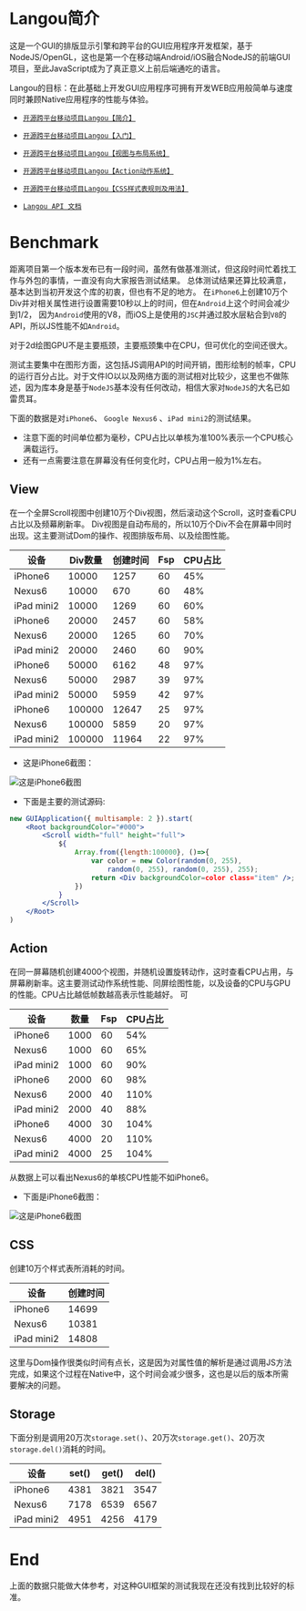 Langou简介
===============

这是一个GUI的排版显示引擎和跨平台的GUI应用程序开发框架，基于NodeJS/OpenGL，这也是第一个在移动端Android/iOS融合NodeJS的前端GUI项目，至此JavaScript成为了真正意义上前后端通吃的语言。

Langou的目标：在此基础上开发GUI应用程序可拥有开发WEB应用般简单与速度同时兼顾Native应用程序的性能与体验。

* [`开源跨平台移动项目Langou【简介】`](http://www.jianshu.com/p/2104b885eae6)

* [`开源跨平台移动项目Langou【入门】`](http://www.jianshu.com/p/b21bf5380c7f)

* [`开源跨平台移动项目Langou【视图与布局系统】`](http://www.jianshu.com/p/4e9d927c3724)

* [`开源跨平台移动项目Langou【Action动作系统】`](http://www.jianshu.com/p/01064b100315)

* [`开源跨平台移动项目Langou【CSS样式表规则及用法】`](http://www.jianshu.com/p/fb86b020554b)

* [`Langou API 文档`](http://quickgr.org/doc/)

# Benchmark

距离项目第一个版本发布已有一段时间，虽然有做基准测试，但这段时间忙着找工作与外包的事情，一直没有向大家报告测试结果。
总体测试结果还算比较满意，基本达到当初开发这个库的初衷，但也有不足的地方。
在`iPhone6`上创建10万个Div并对相关属性进行设置需要10秒以上的时间，但在`Android`上这个时间会减少到1/2，
因为`Android`使用的V8，而iOS上是使用的`JSC`并通过胶水层粘合到`V8`的API，所以JS性能不如`Android`。

对于2d绘图GPU不是主要瓶颈，主要瓶颈集中在CPU，但可优化的空间还很大。

测试主要集中在图形方面，这包括JS调用API的时间开销，图形绘制的帧率，CPU的运行百分占比。对于文件IO以以及网络方面的测试相对比较少，这里也不做陈述，因为库本身是基于`NodeJS`基本没有任何改动，相信大家对`NodeJS`的大名已如雷贯耳。

下面的数据是对`iPhone6`、 `Google Nexus6` 、`iPad mini2`的测试结果。

* 注意下面的时间单位都为毫秒，CPU占比以单核为准100%表示一个CPU核心满载运行。
* 还有一点需要注意在屏幕没有任何变化时，CPU占用一般为1%左右。

## View

在一个全屏Scroll视图中创建10万个Div视图，然后滚动这个Scroll，这时查看CPU占比以及频幕刷新率。
Div视图是自动布局的，所以10万个Div不会在屏幕中同时出现。这主要测试Dom的操作、视图排版布局、以及绘图性能。

| 设备 | Div数量 | 创建时间 | Fsp |CPU占比|
|----------|-------|------|-----|------|
|iPhone6  | 10000 | 1257 |	60	| 45% |
|Nexus6    | 10000 | 670  |	60	| 48% |
|iPad mini2| 10000 | 1269 | 60	| 60%  |
|iPhone6  | 20000 | 2457 |	60	| 58% |
|Nexus6    | 20000 | 1265 |	60	| 70% |
|iPad mini2| 20000 | 2460 |	60	| 90%  |
|iPhone6   | 50000 | 6162 |	48	| 97% |
|Nexus6    | 50000 | 2987 |	39	| 97% |
|iPad mini2| 50000 | 5959 |	42	| 97% |
|iPhone6  | 100000 | 12647 | 25	| 97% |
|Nexus6    | 100000 | 5859 | 20	| 97% |
|iPad mini2| 100000 | 11964 |	22	| 97% |

* 这是iPhone6截图：

![这是iPhone6截图](http://img.blog.csdn.net/20171218003235571?watermark/2/text/aHR0cDovL2Jsb2cuY3Nkbi5uZXQvd2VpeGluXzM5ODgwNzMy/font/5a6L5L2T/fontsize/400/fill/I0JBQkFCMA==/dissolve/70/gravity/SouthEast)

* 下面是主要的测试源码:

```jsx
new GUIApplication({ multisample: 2 }).start(
	<Root backgroundColor="#000">
		<Scroll width="full" height="full">
			${
				Array.from({length:100000}, ()=>{
					var color = new Color(random(0, 255), 
						random(0, 255), random(0, 255), 255);
					return <Div backgroundColor=color class="item" />;
				})
			}
		</Scroll>
	</Root>
)
```

## Action

在同一屏幕随机创建4000个视图，并随机设置旋转动作，这时查看CPU占用，与屏幕刷新率。这主要测试动作系统性能、同屏绘图性能，以及设备的CPU与GPU的性能。CPU占比越低帧数越高表示性能越好。
可

| 设备 | 数量 | Fsp |CPU占比|
|---------|-------|-----|------|
|iPhone6  | 1000 |	60	| 54% |
|Nexus6    | 1000 |	60	| 65% |
|iPad mini2| 1000 | 60	| 90% |
|iPhone6  | 2000 |	60	| 98% |
|Nexus6    | 2000 |	40	| 110% |
|iPad mini2| 2000 |	40	| 88% |
|iPhone6   | 4000 |	30	| 104% |
|Nexus6    | 4000 |	20	| 110% |
|iPad mini2| 4000 |	25	| 104% |

从数据上可以看出Nexus6的单核CPU性能不如iPhone6。

* 下面是iPhone6截图：

![这是iPhone6截图](http://img.blog.csdn.net/20171219093959974?watermark/2/text/aHR0cDovL2Jsb2cuY3Nkbi5uZXQvd2VpeGluXzM5ODgwNzMy/font/5a6L5L2T/fontsize/400/fill/I0JBQkFCMA==/dissolve/70/gravity/SouthEast)

## CSS

创建10万个样式表所消耗的时间。

| 设备 | 创建时间 |
|----------|------|
|iPhone6  | 14699 |
|Nexus6    | 10381  |
|iPad mini2| 14808 |

这里与Dom操作很类似时间有点长，这是因为对属性值的解析是通过调用JS方法完成，如果这个过程在Native中，这个时间会减少很多，这也是以后的版本所需要解决的问题。

## Storage

下面分别是调用20万次`storage.set()`、20万次`storage.get()`、20万次`storage.del()`消耗的时间。

| 设备 | set() | get() | del() |
|----------|------|------|------|
|iPhone6  | 4381 | 3821 | 3547 |
|Nexus6    | 7178  | 6539 | 6567 |
|iPad mini2| 4951 | 4256 | 4179 |


# End

上面的数据只能做大体参考，对这种GUI框架的测试我现在还没有找到比较好的标准。